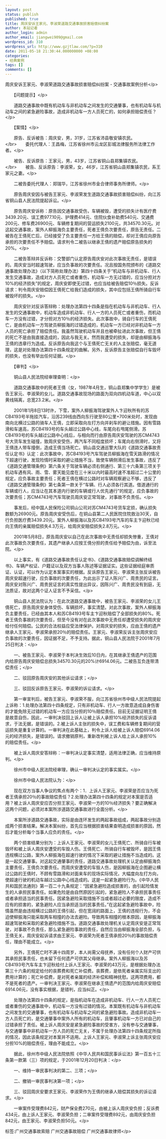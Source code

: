 ```yaml
---
layout: post
status: publish
published: true
title: 周庆安诉王家元、李淑荣道路交通事故损害赔偿纠纷案
author: 本站记者
author_login: admin
author_email: jiangwei909@gmail.com
wordpress_id: 310
wordpress_url: http://www.gzjtlaw.com/?p=310
date: 2011-05-18 21:30:44.000000000 +08:00
categories:
- 经典案例
tags: []
comments: []
---
```

<p>周庆安诉王家元、李淑荣道路交通事故损害赔偿纠纷案 - 交通事故案例分析<&#47;p><p>　　【问题提示】<&#47;p><p>　　道路交通事故中既有机动车与非机动车之间发生的交通肇事，也有机动车与机动车之间的紧急避险事故，造成非机动车一方人员死亡的，如何承担赔偿责任？<&#47;p><p>　　【案情】<&#47;p><p>　　原告、反诉被告：周庆安，男，31岁，江苏省沛县敬安镇农民。<br><&#47;br>　　委托代理人：王昌梅，江苏省徐州市云龙区彭城法律服务所法律工作者。<&#47;p><p>　　被告、反诉原告：王家元，男，43岁，江苏省铜山县郑集镇农民。<br><&#47;br>　　被告、反诉原告：李淑荣，女，46岁，江苏省铜山县郑集镇农民，系王家元之妻。<&#47;p><p>　　二被告委托代理人：郑瑞华，江苏省徐州市金合律师事务所律师。<&#47;p><p>　　原告周庆安因与被告王家元、李淑荣发生道路交通事故损害赔偿纠纷，向江苏省铜山县人民法院提起诉讼。<&#47;p><p>　　原告周庆安诉称：原告因交通事故受伤，车辆被毁，遭受的损失计有医疗费3439.20元、误工费977.10元、护理费414元、住院伙食补助费540元、交通费200元、修车费26900元、车辆修复期间的营运损失2100元，共34570.30元。对这起交通事故，案外人柳振海负主要责任，死者王倩负次要责任，原告无责任。二被告在王倩死亡后，已经接受了负主要责任一方给王倩的赔偿，却对王倩应向原告承担的次要责任不予赔偿。请求判令二被告以继承王倩的遗产赔偿原告损失的20%。<&#47;p><p>　　二被告答辩并反诉称：交警部门认定原告周庆安对此次事故无责任，是错误的。周庆安当时超速驾驶，应当负事故的次要责任。况且按国务院颁布的《道路交通事故处理办法》（以下简称处理办法）第四十四条关于&ldquo;机动车与非机动车、行人发生交通事故，造成对方人员死亡或者重伤，机动车一方无过错的，应当分担对方10%的经济损失&rdquo;的规定，周庆安即使无过错，也应当给被告赔偿10％损失。反诉请求：判令周庆安赔偿因王倩死亡给我们造成的损失，其中应包括王倩所骑自行车被毁坏的损失。<&#47;p><p>　　周庆安针对反诉答辩称：处理办法第四十四条是指在机动车与非机动车、行人发生的交通事故中，机动车造成非机动车、行人一方的人员死亡或者重伤，而机动车一方没有过错，才分担对方10％的经济损失。此次事故中，骑自行车的王倩死亡，是由机动车一方驾驶员柳振海的过错造成的，机动车一方已经对非机动车一方人员的死亡承担了赔偿责任。我虽然驾驶机动车并且也被牵扯进此次事故，但王倩的死亡不是由我直接造成的，因此与我无关。然而我遭受的损失，却是由柳振海与王倩的违章行为造成。反诉原告向我这个与王倩死亡无关的人主张赔偿，毫无道理，这是对处理办法第四十四条规定的曲解。另外，反诉原告主张赔偿自行车毁坏的损失，也没有举出任何证据。<&#47;p><p>　　【审判】<&#47;p><p>　　铜山县人民法院经审理查明：<&#47;p><p>　　道路交通事故中的死者王倩（女，1987年4月生，铜山县郑集中学学生）是被告王家元、李淑荣的女儿。道路交通事故现场的路面为双向四机动车道，中心以双黄线隔离，总宽23.2米。<&#47;p><p>　　2001年1月8日13时许，下雪，案外人柳振海驾驶案外人卞迎秋所有的苏CB4193号半拖挂汽车，沿苏239线由西向东行驶至80公里+700米处时，发现由南向北横过公路的骑车人王倩，立即采取向左打方向并刹车的避让措施。因有雪路滑和车速高，苏CB4193号的车头越过公路中心线，车尾向右甩尾侧滑。苏CB4193号的车头越过公路中心线后，与相向而行由原告周庆安驾驶的苏CM4743号大货车发生碰撞，致周庆安受伤，两汽车不同程度损坏；车尾向右侧滑时，又将王倩连人带车撞倒，造成王倩当场死亡。铜山县交通巡警大队的《道路交通事故责任认定书》认定：此次事故中，苏CB4193号汽车驾驶员柳振海在雪天路滑的情况下超速行驶，发现险情时采取的避让措施不当，致使车辆侧滑后发生事故，违反了《道路交通管理条例》第六条关于驾驶车辆必须右侧通行、第三十六条第三项关于机动车遇有风、雨、雪、雾天能见度在三十米以内时最高时速不准超过二十公里的规定，应负事故主要责任；死者王倩在横过公路时对车辆观察避让不够，违反了《道路交通管理条例》第七条第一款关于&ldquo;车辆、行人必须各行其道。借道通行的车辆或行人，应当让在其本道内行驶的车辆或行人优先通行&rdquo;的规定，应负事故的次要责任；苏CM4743号汽车驾驶员周庆安正常驾驶，对事故不负责任。<&#47;p><p>　　事发后，经中国人民保险公司铜山公司对苏CM4743号货车定损，确认损失数额为26900元。原告周庆安受伤后，在铜山县第二人民医院住院救治30天，自行负担医疗费3439.20元。案外人柳振海以及苏CB4193号汽车的车主卞迎秋已经向王倩的亲属赔偿损失4.3万元，给周庆安赔偿损失2.8万元。<&#47;p><p>　　2001年5月8日，原告周庆安以自己在此次事故中无责任却损失惨重，王倩对此次事故负次要责任，其遗产继承人应按王倩分担的责任给予赔偿为由，诉至法院。<&#47;p><p>　　以上事实，有《道路交通事故责任认定书》、《道路交通事故赔偿调解终结书》、车辆产权证、户籍证以及双方当事人陈述等证据证实。这些证据经庭审质证、认证，可以作为认定本案事实的根据。反诉原告王家元、李淑荣主张反诉被告周庆安超速行驶，应负事故的次要责任，为此出示了证人陈兴广、周贵民的证言。周庆安对陈兴广、周贵民证言的真实性提出异议，因陈兴广、周贵民没有到庭，无法质证，故对这两个证人证言不予采信。<&#47;p><p>　　铜山县人民法院认为：在此次道路交通事故中，被告王家元、李淑荣的女儿王倩死亡，原告周庆安身体受伤、车辆损坏，事实清楚。对此次事故，案外人柳振海负主要责任，已经由其本人和苏CB4193号车主卞迎秋赔偿了全部损失的80%。死者王倩负事故的次要责任，但至今没有对在此次事故中无责任却遭受损失的周庆安给付任何赔偿。公民的合法权益应受法律保护。对周庆安的损失，应由王倩的遗产继承人王家元、李淑荣承担20％的赔偿责任。王家元、李淑荣反诉主张周庆安应负事故的次要责任，因证据不足，不予支持。据此，铜山县人民法院于2001年7月25日判决：<&#47;p><p>　　一、被告王家元、李淑荣于本判决生效后10日内，在其继承王倩遗产的范围内给原告周庆安赔偿总损失34570.30元的20%计6914.06元。二被告互负连带清偿责任；<&#47;p><p>　　二、驳回原告周庆安的其他诉讼请求；<&#47;p><p>　　三、驳回反诉原告王家元、李淑荣的诉讼请求。<&#47;p><p>　　第一审宣判后，被告王家元、李淑荣不服，向江苏省徐州市中级人民法院提起上诉称：1.处理办法第四十四条规定，只有非机动车、行人一方故意造成自身伤害的才能免除无过错的机动车一方应当分担的10％赔偿责任。目前无证据证明王倩是故意自伤，因此，一审判决驳回上诉人让被上诉人承担10%经济损失的反诉请求，于法无据，是错误的。2.被上诉人主张的损失中，误工费和车辆修复期间的营运损失是重复计算的。一审判决在此基础上，判令上诉人给被上诉人赔偿6914.06元的经济损失，是错误的。请求撤销原判，重新改判被上诉人给上诉人承担10%的赔偿责任。<&#47;p><p>　　被上诉人周庆安答辩称：一审判决认定事实清楚，适用法律正确，应当维持原判。<&#47;p><p>　　徐州市中级人民法院经审理，确认一审判决认定的事实属实。<&#47;p><p>　　徐州市中级人民法院认为：<&#47;p><p>　　现在双方当事人争议的焦点有两个：1．上诉人王家元、李淑荣是否应当为死者王倩承担20％的事故赔偿责任？2.处理办法第四十四条的规定对本案是否适用？被上诉人周庆安应否分担王家元、李淑荣一方的10％经济损失？要正确解决这两个问题，必须对本案所涉道路交通事故进行全面分析。<&#47;p><p>　　本案所涉道路交通事故，实际是由连环发生的两起事故组成，两起事故分别造成两个损害结果。解决本案纠纷，首先应当根据损害结果查明造成损害的原因，然后才能分析每个当事人应负的责任。<&#47;p><p>　　两个损害结果分别为：上诉人王家元、李淑荣的女儿王倩死亡、所骑自行车被毁坏和被上诉人周庆安遭受的车毁人伤。王倩死亡、所骑自行车被毁坏，是因王倩违规横过公路，案外人柳振海在超速行驶的情况下采取的避让措施不当造成的。这是一起交通肇事。对这起交通肇事的责任，道路交通事故处理机关认定由柳振海负主要责任，王倩负次要责任。而周庆安遭受的车毁人伤，是因柳振海在企图避让横过公路的王倩时，不顾有雪路滑和对面来车的现场实际情况，大幅度向左打方向，使超速行驶的机动车越过公路中心线造成的。这是一起紧急避险行为。《中华人民共和国民法通则》第一百二十九条规定：&ldquo;因紧急避险造成损害的，由引起险情发生的人承担民事责任。如果危险是由自然原因引起的，紧急避险人不承担民事责任或者承担适当的民事责任。因紧急避险采取措施不当或者超过必要的限度，造成不应有的损害的，紧急避险人应当承担适当的民事责任。&rdquo;在这起紧急避险事故中，险情虽然是由违规横过公路的王倩引起，但在宽阔的路面上，王倩的违规行为，不会迫使柳振海只能采取两车相撞的办法去避险。导致两车相撞的根本原因，是柳振海超速驾驶和采取的紧急避险措施不当。道路交通事故处理机关认定周庆安是正常驾驶，对事故不负责任，那么紧急避险事故的责任，自然应当由柳振海全部负担，与王倩无关。周庆安起诉请求由王家元、李淑荣为死者王倩承担20％的事故赔偿责任，理由不能成立。<&#47;p><p>　　另外，王倩死亡时不满十四周岁，本人尚需父母抚养，没有任何个人财产可供其承担民事责任，也未留下任何遗产可供其父母继承。案外人柳振海以及苏CB4193号汽车车主卞迎秋给付上诉人王家元、李淑荣的43万元，是根据处理办法第三十六条的规定给付的丧葬费和死亡补偿费。丧葬费，是依死者亲属实际支出的费用计算的；死亡补偿费，是对死者亲属的经济补偿和精神抚慰。这两项费用，都不是死者的遗产。一审判决王家元、李淑荣在继承王倩遗产的范围内给周庆安赔偿6914.06元，没有事实根据，是错判，应当纠正。<&#47;p><p>　　处理办法第四十四条的规定，是指机动车在造成非机动车、行人一方人员死亡或者重伤的交通事故中，机动车一方没有过错的情况。本案既有机动车与非机动车之间发生的交通肇事，也有机动车与机动车之间的紧急避险事故。造成非机动车一方人员死亡的，是交通肇事中案外人所有的机动车，且肇事机动车一方已对自己的过错承担了责任。被上诉人周庆安是紧急避险事故的受害方，没有参与交通肇事，与交通肇事中非机动车一方人员的死亡无关，不属于处理办法第四十四条规定所指的情况，因此该条规定对本案并不适用。上诉人王家元、李淑荣上诉主张周庆安应分担10%的赔偿责任，理由不能成立。<&#47;p><p>　　据此，徐州市中级人民法院依照《中华人民共和国民事诉讼法》第一百五十三条第一款第（三）项的规定，于2001年12月20日判决：<&#47;p><p>　　一、维持一审民事判决的第二、三项；<&#47;p><p>　　二、撤销一审民事判决第一项；<&#47;p><p>　　三、驳回周庆安要求王家元、李淑荣作为王倩的继承人赔偿其损失的诉讼请求。<&#47;p><p>　　一审案件受理费842元，财产保全费270元，由被上诉人周庆安负担；反诉费434元，由上诉人王家元、李淑荣负担；二审案件受理费892元，由周庆安负担842元，由王家元、李淑荣负担50元。<&#47;p><br&#47;><p>标签:广州交通事故索赔 广州交通事故赔偿 广州交通事故律师<&#47;p>
